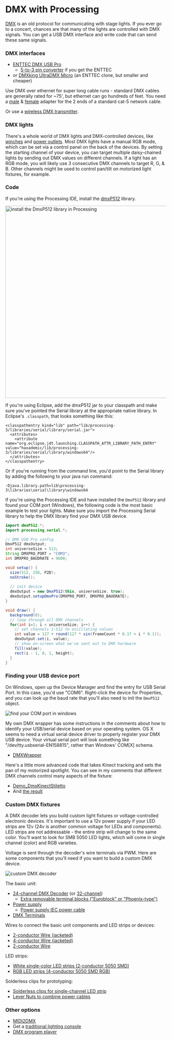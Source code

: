 # DMX with Processing

[DMX](https://en.wikipedia.org/wiki/DMX512) is an old protocol for communicating with stage lights. If you ever go to a concert, chances are that many of the lights are controlled with DMX signals. You can get a USB DMX interface and write code that can send these same signals.

### DMX interfaces

* [ENTTEC DMX USB Pro](https://www.amazon.com/Enttec-70304-Lighting-Controller-Interface/dp/B077VW1DJH)
  * [5-to-3 pin converter](https://www.amazon.com/American-DJ-5-Pin-Female-Turnaround/dp/B0013XWB14) if you get the ENTTEC
* or [DMXking UltraDMX Micro](https://www.amazon.com/DMXking-UltraDMX-Micro-Adapter-Dongle/dp/B00T8OKM98/) (an ENTTEC clone, but smaller and cheaper)

Use DMX over ethernet for super long cable runs - standard DMX cables are generally rated for ~75', but ethernet can go hundreds of feet. You need a [male](https://www.amazon.com/TecNec-DMX-3XM-CAT5-3-pin-Adapter-TecNec/dp/B00KUTR7MA) & [female](https://www.amazon.com/TecNec-DMX-3XF-CAT5-3-pin-Female-Adapter/dp/B00KUTZW3Q) adapter for the 2 ends of a standard cat-5 network cable.

Or use a [wireless DMX transmitter](https://www.amazon.com/Donner-Wireless-Receiver-Indicators-Transmitter/dp/B00L25ZNP4/).

### DMX lights

There's a whole world of DMX lights and DMX-controlled devices, like [winches](https://www.rosebrand.com/subcategory761/dmx-winches.aspx) and [power outlets](https://www.chauvetdj.com/products/dmx-4/). Most DMX lights have a manual RGB mode, which can be set via a control panel on the back of the devices. By setting the starting channel of your device, you can target multiple daisy-chained lights by sending out DMX values on different channels. If a light has an RGB mode, you will likely use 3 consecutive DMX channels to target R, G, & B. Other channels might be used to control pan/tilt on motorized light fixtures, for example.

### Code

If you're using the Processing IDE, install the [dmxP512](https://github.com/hdavid/dmxP512) library. 

<img src="images/dmx-library-install.png" alt="install the DmxP512 library in Processing" width="600"/>

If you're using Eclipse, add the dmxP512 jar to your classpath and make sure you've pointed the Serial library at the appropriate native library. In Eclipse's `.classpath`, that looks something like this:

```
<classpathentry kind="lib" path="lib/processing-3/libraries/serial/library/serial.jar">
  <attributes>
    <attribute name="org.eclipse.jdt.launching.CLASSPATH_ATTR_LIBRARY_PATH_ENTRY" value="haxademic/lib/processing-3/libraries/serial/library/windows64"/>
  </attributes>
</classpathentry>
```

Or if you're running from the command line, you'd point to the Serial library by adding the following to your java run command:

```
-Djava.library.path=lib\processing-3\libraries\serial\library\windows64
```

If you're using the Processing IDE and have installed the `DmxP512` library and found your COM port (Windows), the following code is the most basic example to test your lights. Make sure you import the Processing Serial library to help the DMX library find your DMX USB device.

```java
import dmxP512.*;
import processing.serial.*;

// DMX USB Pro config
DmxP512 dmxOutput;
int universeSize = 512;
String DMXPRO_PORT = "COM3";
int DMXPRO_BAUDRATE = 9600;

void setup() {
  size(512, 256, P2D);
  noStroke();
  
  // init device
  dmxOutput = new DmxP512(this, universeSize, true);
  dmxOutput.setupDmxPro(DMXPRO_PORT, DMXPRO_BAUDRATE);
}

void draw() {
  background(0);
  // loop through all DMX channels
  for(int i=1; i < universeSize; i++) {
    // set channels 1-512 to oscillating values
    int value = 127 + round(127 * sin(frameCount * 0.1f + i * 0.1));
    dmxOutput.set(i, value);
    // show on-screen what we've sent out to DMX hardware
    fill(value);
    rect(i - 1, 0, 1, height);    
  }
}
```

### Finding your USB device port

On Windows, open up the Device Manager and find the entry for USB Serial Port. In this case, you'd use "COM6". Right-click the device for Properties, and you can look up the baud rate that you'll also need to init the `DmxP512` object.

<img src="images/device-manager-com-port.png" alt="find your COM port in windows"/>

My own DMX wrapper has some instructions in the comments about how to identify your USB/serial device based on your operating system. OS X seems to need a virtual serial device driver to properly register your DMX USB device. Your virtual serial port will look something like "/dev/tty.usbserial-EN158815", rather than Windows' COM[X] schema.

* [DMXWrapper](https://github.com/cacheflowe/haxademic/blob/master/src/com/haxademic/core/hardware/dmx/DMXWrapper.java)

Here's a little more advanced code that takes Kinect tracking and sets the pan of my motorized spotlight. You can see in my comments that different DMX channels control many aspects of the fixture:

* [Demo_DmxKinectStiletto](https://github.com/cacheflowe/haxademic/blob/master/src/com/haxademic/demo/hardware/dmx/Demo_DmxKinectStiletto.java#L81)
* And [the result](https://www.instagram.com/p/BkWHmjunL-0/)

### Custom DMX fixtures

A DMX decoder lets you build custom light fixtures or voltage-controlled electronic devices. It's important to use a 12v power supply if your LED strips are 12v (24v is another common voltage for LEDs and components). LED strips are not addressable - the entire strip will change to the same color. You'll want to look for SMB 5050 LED lights, which will come in single channel (color) and RGB varieties.

Voltage is sent through the decoder's wire terminals via PWM. Here are some components that you'll need if you want to build a custom DMX device.

<img src="images/dmx-decoder-setup.jpg" alt="custom DMX decoder"/>

The basic unit:

* [24-channel DMX Decoder](https://www.amazon.com/gp/product/B01CCBG1SO/) (or [32-channel](https://www.amazon.com/Channel-Decoder-Controller-Dimmer-DC5-24V/dp/B075FHJM35))
  * [Extra removable terminal blocks ("Euroblock" or "Phoenix-type")](https://www.amazon.com/Parts-Express-Phoenix-Connector-4-Pole/dp/B00MJGPFWG/)
* [Power supply](https://www.amazon.com/500W-Power-Supply-Single-Output/dp/B01KZP2CKA/)
  * [Power supply IEC power cable](https://www.amazon.com/TNP-Universal-Power-Cord-Feet/dp/B01N237QI9/)
* [DMX Terminals](https://www.amazon.com/Terminal-Adapter-Converters-Controller-Decoder/dp/B00Q32V2JC/)

Wires to connect the basic unit components and LED strips or devices:

* [2-conductor Wire (jacketed)](https://www.amazon.com/18AWG-Voltage-Conductor-Jacketed-Speaker/dp/B06XSNQDV1/)
* [4-conductor Wire (jacketed)](https://www.homedepot.com/b/Electrical-Wire/18/4/N-5yc1vZbm7vZ1z0rqh9Z1z10onr)
* [2-conductor Wire](https://www.amazon.com/Gauge-Black-Stranded-Conductor-Speaker/dp/B00J36SUWC/)

LED strips:

* [White single-color LED strips (2-conductor 5050 SMD)](https://www.amazon.com/dp/B01ELDJ5X4/)
* [RGB LED strips (4-conductor 5050 SMD RGB)](https://www.amazon.com/Alfa-Lighting-Flexible-Remote-Control/dp/B018ZJL0MO/)

Solderless clips for prototyping:

* [Solderless clips for single-channel LED strip](https://www.amazon.com/dp/B07N8GLBLL/)
* [Lever Nuts to combine power cables](https://www.amazon.com/Kalolary-Lever-Nut-Connector-50Pack-Assortment-Connectors/dp/B07NXZNW1K/)

### Other options

* [MIDI2DMX](https://github.com/jmej/MIDI2DMX)
* Get a [traditional lighting console](https://www.google.com/search?q=dmx+lighting+console)
* [DMX program player](https://www.aspectled.com/products/dmx-stand-alone-pc-mac-programmable-controller#tab-1)
